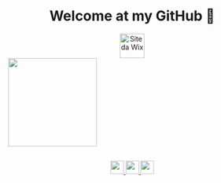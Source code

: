 <!--Markdown-->

##
<h1 align="center"> Welcome at my GitHub 👋</h1> 

<div align="center">
  <a href="https://eduardotelesennet.wixsite.com/meusite" target="_blank">
    <img height="50em" src="https://img.shields.io/badge/Wix-000?style=for-the-badge&logo=wix&logoColor=white" alt="Site da Wix" >
  </a>
</div>

<div>
  <a href="https://github.com/Edujt"></a>
  <img height="180em" src="https://github-readme-stats.vercel.app/api?username=Edujt&show_icons=true&theme=swift">
<!--img height="180em" src="https://github-readme-stats.vercel.app/api/top-langs/?username=Edujt&layout=compact&langs_count16&theme=swift"-->
</div>

##

<div align="center">
  <a href="https://lattes.cnpq.br/2618808866105771" target="_blank">
    <img height="27em" src="https://img.shields.io/badge/-lattes-1CA1E9?logo=lattes&logoColor=white&style=fot-the-badge">
  <a href="https://www.linkedin.com/in/eduardojt/" target="_blank">
    <img height="27em" src="https://img.shields.io/badge/-linkedim-1CA1E9?logo=linkedim&logoColor=white&style=fot-the-badge"-->
  <a href="https://www.instagram.com/edujt0/">
    <img height="27em" src="https://img.shields.io/badge/-instagram-1CA1E9?logo=instagram&logoColor=white&style=fot-the-badge"-->
</div>
